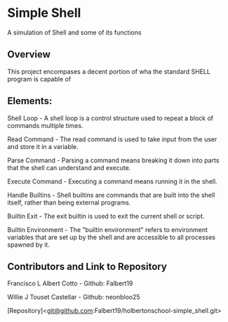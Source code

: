 # Simple Shell

A simulation of Shell and some of its functions

## Overview

This project encompases a decent portion of wha the standard SHELL program is capable of

## Elements:

Shell Loop - A shell loop is a control structure used to repeat a block of commands multiple times.

Read Command - The read command is used to take input from the user and store it in a variable.

Parse Command - Parsing a command means breaking it down into parts that the shell can understand and execute.

Execute Command - Executing a command means running it in the shell.

Handle Builtins - Shell builtins are commands that are built into the shell itself, rather than being external programs.

Builtin Exit - The exit builtin is used to exit the current shell or script.

Builtin Environment - The "builtin environment" refers to environment variables that are set up by the shell and are
accessible to all processes spawned by it.

## Contributors and Link to Repository

Francisco L Albert Cotto - Github: Falbert19

Willie J Touset Castellar - Github: neonbloo25

[Repository]<git@github.com:Falbert19/holbertonschool-simple_shell.git>

